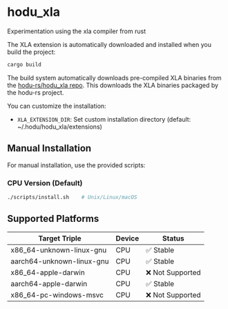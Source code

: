 # hodu_xla

Experimentation using the xla compiler from rust

The XLA extension is automatically downloaded and installed when you build the project:

```bash
cargo build
```

The build system automatically downloads pre-compiled XLA binaries from the [hodu-rs/hodu_xla repo](https://github.com/hodu-rs/hodu_xla/releases). This downloads the XLA binaries packaged by the hodu-rs project.

You can customize the installation:
- `XLA_EXTENSION_DIR`: Set custom installation directory (default: ~/.hodu/hodu_xla/extensions)

## Manual Installation

For manual installation, use the provided scripts:

### CPU Version (Default)
```bash
./scripts/install.sh    # Unix/Linux/macOS
```

## Supported Platforms

| Target Triple | Device | Status |
|--------------|----------|--------|
| x86_64-unknown-linux-gnu | CPU | ✅ Stable |
| aarch64-unknown-linux-gnu | CPU | ✅ Stable |
| x86_64-apple-darwin | CPU | ❌ Not Supported |
| aarch64-apple-darwin | CPU | ✅ Stable |
| x86_64-pc-windows-msvc | CPU | ❌ Not Supported |
